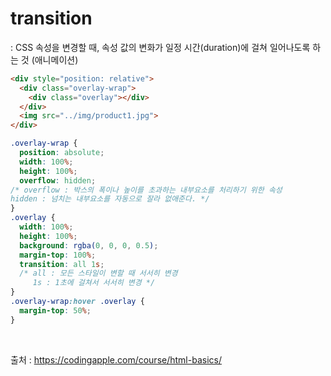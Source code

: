 # transition
: CSS 속성을 변경할 때, 속성 값의 변화가 일정 시간(duration)에 걸쳐 일어나도록 하는 것 (애니메이션)

```html
<div style="position: relative">
  <div class="overlay-wrap">
    <div class="overlay"></div>
  </div>
  <img src="../img/product1.jpg">
</div>    
```

```css
.overlay-wrap {
  position: absolute;
  width: 100%;
  height: 100%;
  overflow: hidden;
/* overflow : 박스의 폭이나 높이를 초과하는 내부요소를 처리하기 위한 속성
hidden : 넘치는 내부요소를 자동으로 잘라 없애준다. */
}
.overlay {
  width: 100%;
  height: 100%;
  background: rgba(0, 0, 0, 0.5);
  margin-top: 100%;
  transition: all 1s;
  /* all : 모든 스타일이 변할 때 서서히 변경
	 1s : 1초에 걸쳐서 서서히 변경 */ 
}
.overlay-wrap:hover .overlay {    
  margin-top: 50%;
}
```
<br>

출처 : https://codingapple.com/course/html-basics/